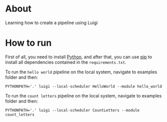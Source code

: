 # About
Learning how to create a pipeline using Luigi

# How to run

First of all, you need to install [Python](https://www.python.org/), and after that, you can use [pip](https://pypi.org/) to install all dependencies contained in the `requirements.txt`.

To run the `hello world` pipeline on the local system, navigate to examples folder and then:

```
PYTHONPATH='.' luigi --local-scheduler HelloWorld --module hello_world
```

To run the `count letters` pipeline on the local system, navigate to examples folder and then:

```
PYTHONPATH='.' luigi --local-scheduler CountLetters --module count_letters
```
